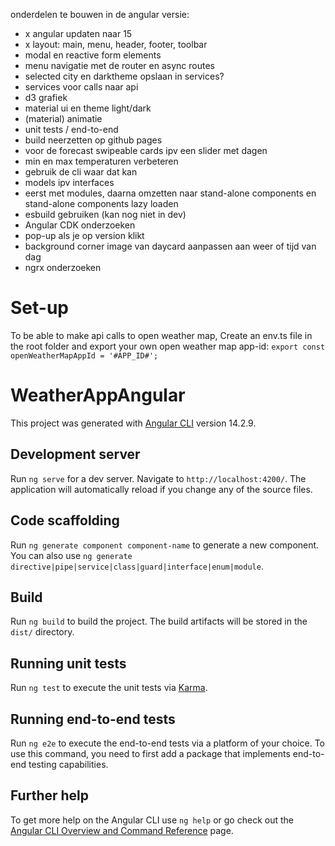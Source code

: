 onderdelen te bouwen in de angular versie:

- x angular updaten naar 15
- x layout: main, menu, header, footer, toolbar
- modal en reactive form elements
- menu navigatie met de router en async routes
- selected city en darktheme opslaan in services?
- services voor calls naar api
- d3 grafiek
- material ui en theme light/dark
- (material) animatie
- unit tests / end-to-end
- build neerzetten op github pages
- voor de forecast swipeable cards ipv een slider met dagen 
- min en max temperaturen verbeteren
- gebruik de cli waar dat kan
- models ipv interfaces
- eerst met modules, daarna omzetten naar stand-alone components en stand-alone components lazy loaden
- esbuild gebruiken (kan nog niet in dev)
- Angular CDK onderzoeken
- pop-up als je op version klikt
- background corner image van daycard aanpassen aan weer of tijd van dag
- ngrx onderzoeken



# Set-up
To be able to make api calls to open weather map, Create an env.ts file in the root folder and export your own open weather map app-id:  `export const openWeatherMapAppId = '#APP_ID#';`



# WeatherAppAngular

This project was generated with [Angular CLI](https://github.com/angular/angular-cli) version 14.2.9.

## Development server

Run `ng serve` for a dev server. Navigate to `http://localhost:4200/`. The application will automatically reload if you change any of the source files.

## Code scaffolding

Run `ng generate component component-name` to generate a new component. You can also use `ng generate directive|pipe|service|class|guard|interface|enum|module`.

## Build

Run `ng build` to build the project. The build artifacts will be stored in the `dist/` directory.

## Running unit tests

Run `ng test` to execute the unit tests via [Karma](https://karma-runner.github.io).

## Running end-to-end tests

Run `ng e2e` to execute the end-to-end tests via a platform of your choice. To use this command, you need to first add a package that implements end-to-end testing capabilities.

## Further help

To get more help on the Angular CLI use `ng help` or go check out the [Angular CLI Overview and Command Reference](https://angular.io/cli) page.
